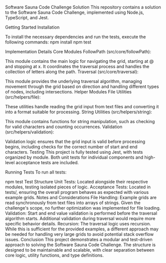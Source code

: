 Software Sauna Code Challenge Solution
This repository contains a solution to the Software Sauna Code Challenge, implemented using Node.js, TypeScript, and Jest.

Getting Started
Installation

To install the necessary dependencies and run the tests, execute the following commands:
npm install
npm test

Implementation Details
Core Modules
FollowPath (src/core/followPath):

This module contains the main logic for navigating the grid, starting at @ and stopping at x. It coordinates the traversal process and handles the collection of letters along the path.
Traversal (src/core/traversal):

This module provides the underlying traversal algorithm, managing movement through the grid based on direction and handling different types of nodes, including intersections.
Helper Modules
File Utilities (src/helpers/file):

These utilities handle reading the grid input from text files and converting it into a format suitable for processing.
String Utilities (src/helpers/string):

This module contains functions for string manipulation, such as checking for valid characters and counting occurrences.
Validation (src/helpers/validation):

Validation logic ensures that the grid input is valid before processing begins, including checks for the correct number of start and end characters.
Testing
This project is fully tested using Jest, with tests organized by module. Both unit tests for individual components and high-level acceptance tests are included.

Running Tests
To run all tests:

npm test
Test Structure
Unit Tests: Located alongside their respective modules, testing isolated pieces of logic.
Acceptance Tests: Located in tests/, ensuring the overall program behaves as expected with various example grids.
Notes and Considerations
File Handling: Example grids are read synchronously from text files into arrays of strings. Given the challenge's scope, no further optimization was implemented for file loading.
Validation: Start and end value validation is performed before the traversal algorithm starts. Additional validation during traversal would require more specific behavior details.
Recursion: The traversal logic uses recursion. While this is sufficient for the provided examples, a different approach may be needed for handling very large grids to avoid potential stack overflow issues.
Conclusion
This project demonstrates a modular and test-driven approach to solving the Software Sauna Code Challenge. The structure is designed to be maintainable and scalable, with clear separation between core logic, utility functions, and type definitions.
